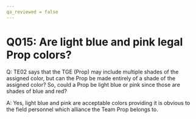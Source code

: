 ```yaml
---
qa_reviewed = false
---
```


# Q015: Are light blue and pink legal Prop colors?

Q: TE02 says that the TGE (Prop) may include multiple shades of the assigned color, but can the Prop be made entirely of a shade of the assigned color?  So, could a Prop be light blue or pink since those are shades of blue and red?

A: Yes, light blue and pink are acceptable colors providing it is obvious to the field personnel which alliance the Team Prop belongs to.
